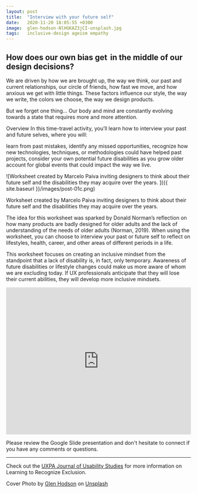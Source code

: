 ```yaml
---
layout: post
title:  "Interview with your future self"
date:   2020-11-20 18:05:55 +0300
image:  glen-hodson-NlHGKAZ3jCI-unsplash.jpg
tags:   inclusive-design ageism empathy
---
```


## How does our own bias get  in the middle of our design decisions? 

We are driven by how we are brought up, the way we think, our past and current relationships, our circle of friends, how fast we move, and how anxious we get with little things. These factors influence our style, the way we write, the colors we choose, the way we design products.

But we forget one thing… Our body and mind are constantly evolving towards a state that requires more and more attention.

Overview
In this time-travel activity, you’ll learn how to interview your past and future selves, where you will:

learn from past mistakes,
identify any missed opportunities,
recognize how new technologies, techniques, or methodologies could have helped past projects,
consider your own potential future disabilities as you grow older
account for global events that could impact the way we live.


![Worksheet created by Marcelo Paiva inviting designers to think about their future self and the disabilities they may acquire over the years. ]({{ site.baseurl }}/images/post-01c.png)

<p class="caption"> Worksheet created by Marcelo Paiva inviting designers to think about their future self and the disabilities they may acquire over the years. </p>

The idea for this worksheet was sparked by Donald Norman’s reflection on how many products are badly designed for older adults and the lack of understanding of the needs of older adults (Norman, 2019). When using the worksheet, you can choose to interview your past or future self to reflect on lifestyles, health, career, and other areas of different periods in a life.

This worksheet focuses on creating an inclusive mindset from the standpoint that a lack of disability is, in fact, only temporary. Awareness of future disabilities or lifestyle changes could make us more aware of whom we are excluding today. If UX professionals anticipate that they will lose their current abilities, they will develop more inclusive mindsets.

<div class="post__slide">
<!-- this is the embed code provided by Google -->
<iframe src="https://docs.google.com/presentation/d/e/2PACX-1vShMIL99TiLkLviG9Cbw3YecI0aWcOH28kakKBPvmEyI-KzLEE8KZinA3jDZ5F37Xpm3rpSMcMPORvp/embed?start=false&loop=false&delayms=3000" frameborder="0" width="100%" height="400" allowfullscreen="true" mozallowfullscreen="true" webkitallowfullscreen="true"></iframe>
<!-- Google embed ends -->
<p class="caption"> Please review the Google Slide presentation and don't hesitate to connect if you have any comments or questions.</p>

</div>



***

Check out the [UXPA Journal of Usability Studies][uxpa-link] for more information on Learning to Recognize Exclusion. 

Cover Photo by <a href="https://unsplash.com/@glenhodson?utm_source=unsplash&utm_medium=referral&utm_content=creditCopyText">Glen Hodson</a> on <a href="https://unsplash.com/s/photos/old?utm_source=unsplash&utm_medium=referral&utm_content=creditCopyText">Unsplash</a>
  

[uxpa-link]: https://uxpajournal.org/learning-recognize-exclusion/
